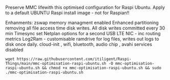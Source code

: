 Preserve MMC lifewith this optimised configuration for Raspi Ubuntu. Apply to a default UBUNTU Raspi install image - not for Raspian!! 
    
Enhanments:
    zswap memory managment enabled
    Enhanced partitioning removing all file access time disk writes. All disk writes committed every 30 min
    Timesync set
    Netplan options for a second USB LTE NIC - inc routing metrics
    Log2Ram - customisable ramdrive for log files, writes out logs to disk once daily.
    cloud-init , wifi, bluetooth, audio chip , avahi services disabled

    wget https://raw.githubusercontent.com/itiligent/Raspi-Things/main/mmc-optimisation-raspi-ubuntu.sh -O mmc-optimisation-raspi-ubuntu.sh && chmod +x mmc-optimisation-raspi-ubuntu.sh && sudo ./mmc-optimisation-raspi-ubuntu.sh
